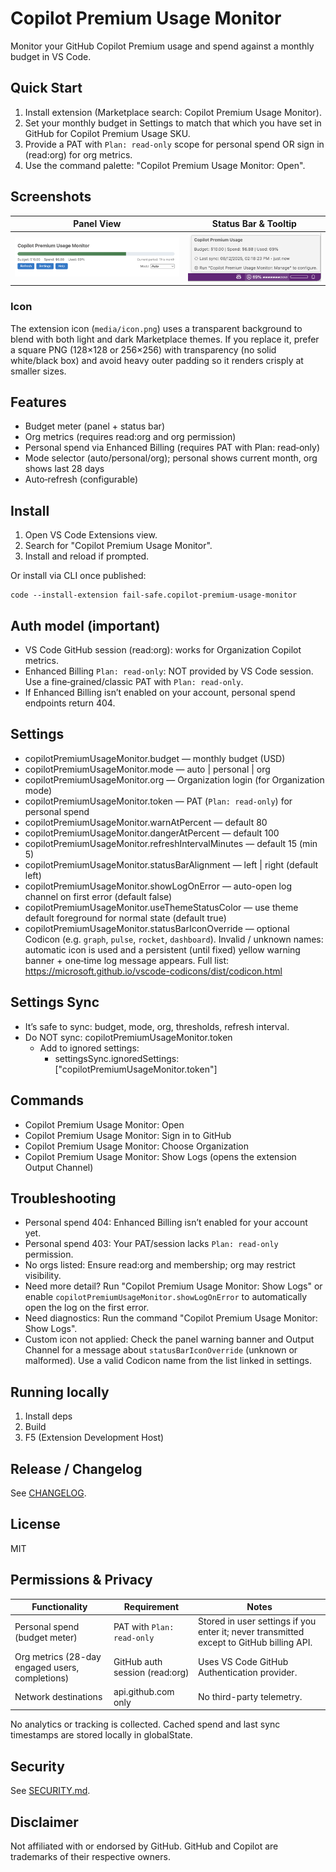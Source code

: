# Copilot Premium Usage Monitor

Monitor your GitHub Copilot Premium usage and spend against a monthly budget in VS Code.

## Quick Start

1. Install extension (Marketplace search: Copilot Premium Usage Monitor).
2. Set your monthly budget in Settings to match that which you have set in GitHub for Copilot Premium Usage SKU.
3. Provide a PAT with `Plan: read-only` scope for personal spend OR sign in (read:org) for org metrics.
4. Use the command palette: "Copilot Premium Usage Monitor: Open".

## Screenshots
| Panel View | Status Bar & Tooltip |
|-----------|----------------------|
| ![Panel](./media/screenshot-panel.png) | ![Status Bar](./media/screenshot-statusbar.png) |

### Icon
The extension icon (`media/icon.png`) uses a transparent background to blend with both light and dark Marketplace themes. If you replace it, prefer a square PNG (128×128 or 256×256) with transparency (no solid white/black box) and avoid heavy outer padding so it renders crisply at smaller sizes.


## Features

- Budget meter (panel + status bar)
- Org metrics (requires read:org and org permission)
- Personal spend via Enhanced Billing (requires PAT with Plan: read‑only)
- Mode selector (auto/personal/org); personal shows current month, org shows last 28 days
- Auto‑refresh (configurable)

## Install

1. Open VS Code Extensions view.
2. Search for "Copilot Premium Usage Monitor".
3. Install and reload if prompted.

Or install via CLI once published:

```
code --install-extension fail-safe.copilot-premium-usage-monitor
```

## Auth model (important)

- VS Code GitHub session (read:org): works for Organization Copilot metrics.
- Enhanced Billing `Plan: read-only`: NOT provided by VS Code session. Use a fine‑grained/classic PAT with `Plan: read-only`.
- If Enhanced Billing isn’t enabled on your account, personal spend endpoints return 404.

## Settings

- copilotPremiumUsageMonitor.budget — monthly budget (USD)
- copilotPremiumUsageMonitor.mode — auto | personal | org
- copilotPremiumUsageMonitor.org — Organization login (for Organization mode)
- copilotPremiumUsageMonitor.token — PAT (`Plan: read‑only`) for personal spend
- copilotPremiumUsageMonitor.warnAtPercent — default 80
- copilotPremiumUsageMonitor.dangerAtPercent — default 100
- copilotPremiumUsageMonitor.refreshIntervalMinutes — default 15 (min 5)
- copilotPremiumUsageMonitor.statusBarAlignment — left | right (default left)
- copilotPremiumUsageMonitor.showLogOnError — auto-open log channel on first error (default false)
 - copilotPremiumUsageMonitor.useThemeStatusColor — use theme default foreground for normal state (default true)
 - copilotPremiumUsageMonitor.statusBarIconOverride — optional Codicon (e.g. `graph`, `pulse`, `rocket`, `dashboard`). Invalid / unknown names: automatic icon is used and a persistent (until fixed) yellow warning banner + one‑time log message appears. Full list: https://microsoft.github.io/vscode-codicons/dist/codicon.html

## Settings Sync

- It’s safe to sync: budget, mode, org, thresholds, refresh interval.
- Do NOT sync: copilotPremiumUsageMonitor.token
  - Add to ignored settings:
    - settingsSync.ignoredSettings: ["copilotPremiumUsageMonitor.token"]

## Commands

- Copilot Premium Usage Monitor: Open
- Copilot Premium Usage Monitor: Sign in to GitHub
- Copilot Premium Usage Monitor: Choose Organization
- Copilot Premium Usage Monitor: Show Logs (opens the extension Output Channel)

## Troubleshooting

- Personal spend 404: Enhanced Billing isn’t enabled for your account yet.
- Personal spend 403: Your PAT/session lacks `Plan: read-only` permission.
- No orgs listed: Ensure read:org and membership; org may restrict visibility.
- Need more detail? Run "Copilot Premium Usage Monitor: Show Logs" or enable `copilotPremiumUsageMonitor.showLogOnError` to automatically open the log on the first error.
- Need diagnostics: Run the command "Copilot Premium Usage Monitor: Show Logs".
 - Custom icon not applied: Check the panel warning banner and Output Channel for a message about `statusBarIconOverride` (unknown or malformed). Use a valid Codicon name from the list linked in settings.

## Running locally

1) Install deps
2) Build
3) F5 (Extension Development Host)

## Release / Changelog

See [CHANGELOG](./CHANGELOG.md).

## License

MIT

## Permissions & Privacy

| Functionality | Requirement | Notes |
| ------------- | ----------- | ----- |
| Personal spend (budget meter) | PAT with `Plan: read-only` | Stored in user settings if you enter it; never transmitted except to GitHub billing API. |
| Org metrics (28-day engaged users, completions) | GitHub auth session (read:org) | Uses VS Code GitHub Authentication provider. |
| Network destinations | api.github.com only | No third-party telemetry. |

No analytics or tracking is collected. Cached spend and last sync timestamps are stored locally in globalState.

## Security
See [SECURITY.md](./SECURITY.md).

## Disclaimer
Not affiliated with or endorsed by GitHub. GitHub and Copilot are trademarks of their respective owners.
